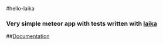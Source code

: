 #hello-laika

### Very simple meteor app with tests written with [laika](http://arunoda.github.io/laika/)


##[Documentation](http://arunoda.github.io/laika/)

